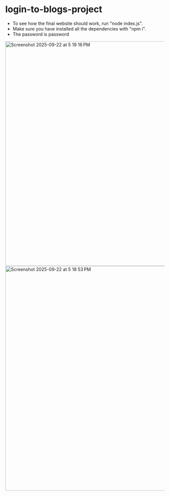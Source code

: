 # login-to-blogs-project
- To see how the final website should work, run "node index.js".
- Make sure you have installed all the dependencies with "npm i".
- The password is password

<img width="1423" height="708" alt="Screenshot 2025-09-22 at 5 19 16 PM" src="https://github.com/user-attachments/assets/f3840d88-4d2f-4548-a3f8-884143662a7a" />
<img width="1423" height="708" alt="Screenshot 2025-09-22 at 5 18 53 PM" src="https://github.com/user-attachments/assets/a6aff8f3-abb2-42dc-863e-d9fad93faca9" />
